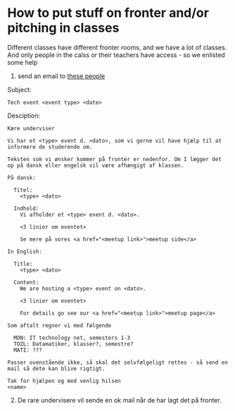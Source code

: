 How to put stuff on fronter and/or pitching in classes
============================================================


Different classes have different fronter rooms, and we have a lot of classes. And only people in the calss or their teachers have access - so we enlisted some help

1. send an email to [these people](mailto:tozl@eal.dk,mati@eal.dk)

  Subject: 
  
    Tech event <event type> <date>
  
  Desciption:
  
    Kære underviser
  
    Vi har et <type> event d. <dato>, som vi gerne vil have hjælp til at informere de studerende om.
    
    Teksten som vi ønsker kommer på fronter er nedenfor. Om I lægger det op på dansk eller engelsk vil være afhængigt af klassen. 
    
    På dansk:
    
      Titel: 
        <type> <dato>
      
      Indhold: 
        Vi afholder et <type> event d. <dato>. 
        
        <3 linier om eventet>
        
        Se mere på vores <a href="<meetup link>">meetup side</a>

    In English:
    
      Title: 
        <type> <dato>
      
      Content: 
        We are hosting a <type> event on <dato>. 
        
        <3 linier om eventet>
        
        For details go see our <a href="<meetup link>">meetup page</a>

    Som aftalt regner vi med følgende
    
      MON: IT technology net, semesters 1-3
      TOZL: Datamatiker, klasser?, semestre?
      MATI: ???

    Passer ovenstående ikke, så skal det selvfølgeligt rettes - så send en mail så dete kan blive rigtigt.

    Tak for hjælpen og med venlig hilsen
    <name>


2. De rare undervisere vil sende en ok mail når de har lagt det på fronter.
  
    
